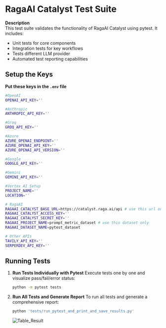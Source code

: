 # RagaAI Catalyst Test Suite

**Description**  
This test suite validates the functionality of RagaAI Catalyst using pytest. It includes:
- Unit tests for core components
- Integration tests for key workflows
- Tests different LLM provider
- Automated test reporting capabilities


## Setup the Keys 
**Put these keys in the `.env` file**
```bash
#OpenAI
OPENAI_API_KEY=''

#Anthropic
ANTHROPIC_API_KEY=''

#Groq
GROQ_API_KEY=''

#Azure
AZURE_OPENAI_ENDPOINT=''
AZURE_OPENAI_API_KEY=''
AZURE_OPENAI_API_VERSION=''

#Google
GOOGLE_API_KEY=''

#Gemini
GEMINI_API_KEY=''

#Vertex AI Setup
PROJECT_NAME=''
LOCATION=''

# RagaAI
RAGAAI_CATALYST_BASE_URL=https://catalyst.raga.ai/api # use this url only
RAGAAI_CATALYST_ACCESS_KEY=''
RAGAAI_CATALYST_SECRET_KEY=''
RAGAAI_PROJECT_NAME=prompt_metric_dataset # use this dataset only
RAGAAI_DATASET_NAME=pytest_dataset

# Other APIs
TAVILY_API_KEY=''
SERPERDEV_API_KEY=''
```


## Running Tests

1. **Run Tests Individually with Pytest**
    Execute tests one by one and visualize pass/fail/error status:
    ```bash
    python -m pytest tests

2. **Run All Tests and Generate Report**
    To run all tests and generate a comprehensive report:
    ```bash
    python 'tests/run_pytest_and_print_and_save_results.py'
    ```

    ![Table_Result](table_result.png)










